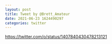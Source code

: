 ```yaml
--- 
layout: post 
title: Tweet by @Brett_Amateur 
date: 2021-06-23 1624490297 
categories: twitter 
--- 
```

https://twitter.com/o/status/1407840430478213121